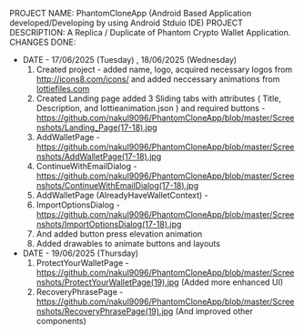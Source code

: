 PROJECT NAME: PhantomCloneApp (Android Based Application developed/Developing by using Android Stduio IDE)
PROJECT DESCRIPTION: A Replica / Duplicate of Phantom Crypto Wallet Application.
CHANGES DONE:
* DATE - 17/06/2025 (Tuesday) , 18/06/2025 (Wednesday)
  1) Created project - added name, logo, acquired necessary logos from http://icons8.com/icons/ and added neccessary animations from [lottiefiles.com](https://lottiefiles.com/)
  2) Created Landing page added 3 Sliding tabs with attributes ( Title, Description, and lottieanimation.json ) and required buttons - https://github.com/nakul9096/PhantomCloneApp/blob/master/Screenshots/Landing_Page(17-18).jpg
  3) AddWalletPage - https://github.com/nakul9096/PhantomCloneApp/blob/master/Screenshots/AddWalletPage(17-18).jpg
  4) ContinueWithEmailDialog - https://github.com/nakul9096/PhantomCloneApp/blob/master/Screenshots/ContinueWithEmailDialog(17-18).jpg
  5) AddWalletPage (AlreadyHaveWalletContext) -
  6) ImportOptionsDialog - https://github.com/nakul9096/PhantomCloneApp/blob/master/Screenshots/ImportOptionsDialog(17-18).jpg
  7) And added button press elevation animation
  8) Added drawables to animate buttons and layouts
* DATE - 19/06/2025 (Thursday)
  1) ProtectYourWalletPage - https://github.com/nakul9096/PhantomCloneApp/blob/master/Screenshots/ProtectYourWalletPage(19).jpg
     (Added more enhanced UI)
  2) RecoveryPhrasePage - https://github.com/nakul9096/PhantomCloneApp/blob/master/Screenshots/RecoveryPhrasePage(19).jpg
     (And improved other components)
